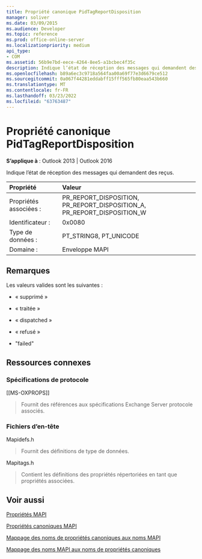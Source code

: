 ```yaml
---
title: Propriété canonique PidTagReportDisposition
manager: soliver
ms.date: 03/09/2015
ms.audience: Developer
ms.topic: reference
ms.prod: office-online-server
ms.localizationpriority: medium
api_type:
- COM
ms.assetid: 56b9e7bd-eece-4264-8ee5-a1bcbec4f35c
description: Indique l’état de réception des messages qui demandent des reçus Outlook 2013 ou Outlook 2016.
ms.openlocfilehash: b89a6ec3c9718a564faa00a69f77e3d6679ce512
ms.sourcegitcommit: 0a067f44281eddabff15fff565fb80eaa543b660
ms.translationtype: MT
ms.contentlocale: fr-FR
ms.lasthandoff: 03/23/2022
ms.locfileid: "63763487"
---
```

# <a name="pidtagreportdisposition-canonical-property"></a>Propriété canonique PidTagReportDisposition

  
  
**S’applique à** : Outlook 2013 | Outlook 2016 
  
Indique l’état de réception des messages qui demandent des reçus. 
  
|Propriété |Valeur |
|:-----|:-----|
|Propriétés associées :  <br/> |PR_REPORT_DISPOSITION, PR_REPORT_DISPOSITION_A, PR_REPORT_DISPOSITION_W  <br/> |
|Identificateur :  <br/> |0x0080  <br/> |
|Type de données :  <br/> |PT_STRING8, PT_UNICODE  <br/> |
|Domaine :  <br/> |Enveloppe MAPI  <br/> |
   
## <a name="remarks"></a>Remarques

Les valeurs valides sont les suivantes :
  
- « supprimé »
    
- « traitée »
    
- « dispatched »
    
- « refusé »
    
- "failed"
    
## <a name="related-resources"></a>Ressources connexes

### <a name="protocol-specifications"></a>Spécifications de protocole

[[MS-OXPROPS]] 
  
> Fournit des références aux spécifications Exchange Server protocole associés.
    
### <a name="header-files"></a>Fichiers d’en-tête

Mapidefs.h
  
> Fournit des définitions de type de données.
    
Mapitags.h
  
> Contient les définitions des propriétés répertoriées en tant que propriétés associées.
    
## <a name="see-also"></a>Voir aussi



[Propriétés MAPI](mapi-properties.md)
  
[Propriétés canoniques MAPI](mapi-canonical-properties.md)
  
[Mappage des noms de propriétés canoniques aux noms MAPI](mapping-canonical-property-names-to-mapi-names.md)
  
[Mappage des noms MAPI aux noms de propriétés canoniques](mapping-mapi-names-to-canonical-property-names.md)

